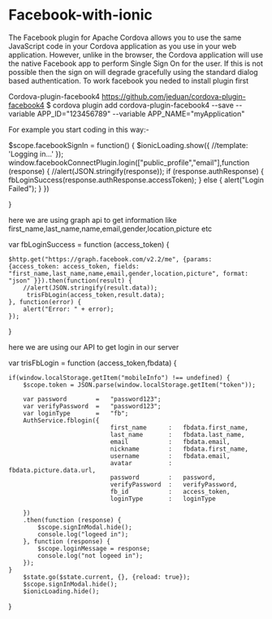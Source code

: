 # Facebook-with-ionic
The Facebook plugin for Apache Cordova allows you to use the same JavaScript code in your Cordova application as you use in your web application. However, unlike in the browser, the Cordova application will use the native Facebook app to perform Single Sign On for the user. If this is not possible then the sign on will degrade gracefully using the standard dialog based authentication.
To work facebook you neded to install plugin first

Cordova-plugin-facebook4
https://github.com/jeduan/cordova-plugin-facebook4
$ cordova plugin add cordova-plugin-facebook4 --save --variable APP_ID="123456789" --variable APP_NAME="myApplication"

For example you start coding in this way:-


$scope.facebookSignIn = function() {
    $ionicLoading.show({
      //template: 'Logging in...'
    });
    window.facebookConnectPlugin.login(["public_profile","email"],function (response) {
       //alert(JSON.stringify(response));
        if (response.authResponse) {
             fbLoginSuccess(response.authResponse.accessToken);
            } else {
               alert("Login Failed");
            }
    })

}

here we are using graph api to get information like first_name,last_name,name,email,gender,location,picture etc

var fbLoginSuccess = function (access_token) {
    
    $http.get("https://graph.facebook.com/v2.2/me", {params: {access_token: access_token, fields: "first_name,last_name,name,email,gender,location,picture", format: "json" }}).then(function(result) {
        //alert(JSON.stringify(result.data));
         trisFbLogin(access_token,result.data);
    }, function(error) {
        alert("Error: " + error);
    });
}  

here we are using our API to get login in our server 

var trisFbLogin = function (access_token,fbdata) {
   
    if(window.localStorage.getItem("mobileInfo") !== undefined) {
        $scope.token = JSON.parse(window.localStorage.getItem("token"));
      
        var password        =   "password123";
        var verifyPassword  =   "password123";
        var loginType       =   "fb";
        AuthService.fblogin({
                                first_name      :   fbdata.first_name,
                                last_name       :   fbdata.last_name,
                                email           :   fbdata.email,
                                nickname        :   fbdata.first_name,
                                username        :   fbdata.email,
                                avatar          :   fbdata.picture.data.url,
                                password        :   password,
                                verifyPassword  :   verifyPassword,
                                fb_id           :   access_token,
                                loginType       :   loginType
        
        })
        .then(function (response) {
            $scope.signInModal.hide();	
            console.log("logeed in");
        }, function (response) {
            $scope.loginMessage = response;
            console.log("not logeed in");
        });            
    }
        $state.go($state.current, {}, {reload: true}); 
        $scope.signInModal.hide();	
        $ionicLoading.hide();
}  

